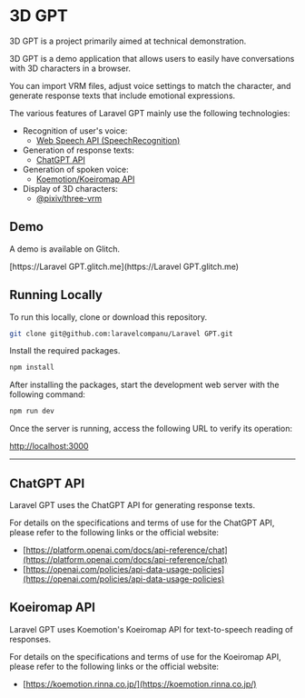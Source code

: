 # 3D GPT 

3D GPT is a project primarily aimed at technical demonstration.


3D GPT is a demo application that allows users to easily have conversations with 3D characters in a browser.

You can import VRM files, adjust voice settings to match the character, and generate response texts that include emotional expressions.

The various features of Laravel GPT mainly use the following technologies:

- Recognition of user's voice:
    - [Web Speech API (SpeechRecognition)](https://developer.mozilla.org/en-US/docs/Web/API/SpeechRecognition)
- Generation of response texts:
    - [ChatGPT API](https://platform.openai.com/docs/api-reference/chat)
- Generation of spoken voice:
    - [Koemotion/Koeiromap API](https://koemotion.rinna.co.jp/)
- Display of 3D characters:
    - [@pixiv/three-vrm](https://github.com/pixiv/three-vrm)


## Demo

A demo is available on Glitch.

[https://Laravel GPT.glitch.me](https://Laravel GPT.glitch.me)

## Running Locally
To run this locally, clone or download this repository.

```bash
git clone git@github.com:laravelcompanu/Laravel GPT.git
```

Install the required packages.
```bash
npm install
```

After installing the packages, start the development web server with the following command:
```bash
npm run dev
```

Once the server is running, access the following URL to verify its operation:

[http://localhost:3000](http://localhost:3000) 


---

## ChatGPT API

Laravel GPT uses the ChatGPT API for generating response texts.

For details on the specifications and terms of use for the ChatGPT API, please refer to the following links or the official website:

- [https://platform.openai.com/docs/api-reference/chat](https://platform.openai.com/docs/api-reference/chat)
- [https://openai.com/policies/api-data-usage-policies](https://openai.com/policies/api-data-usage-policies)


## Koeiromap API
Laravel GPT uses Koemotion's Koeiromap API for text-to-speech reading of responses.

For details on the specifications and terms of use for the Koeiromap API, please refer to the following links or the official website:

- [https://koemotion.rinna.co.jp/](https://koemotion.rinna.co.jp/)
